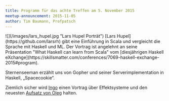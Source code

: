 ```yaml
---
title: Programm für das achte Treffen am 5. November 2015
meetup-announcement: 2015-11-05
author: Tim Baumann, Profpatsch
---
```


<div class="portrait">![](/images/lars_hupel.jpg "Lars Hupel Porträt")
[Lars Hupel](https://github.com/larsrh) gibt eine Einführung in Scala und vergleicht die Sprache mit Haskell und ML. Der Vortrag ist angelehnt an seine Präsentation "What Haskell can learn from Scala" vom [diesjährigen Haskell eXchange](https://skillsmatter.com/conferences/7069-haskell-exchange-2015#program).
</div>

Sternenseeman erzählt uns von Gopher und seiner Serverimplementation in Haskell, „Spacecookie“.

Ziemlich sicher wird [Ingo](https://github.com/iblech) einen Vortrag über
Effektsysteme und den neuesten [Aufsatz von
Oleg](http://okmij.org/ftp/Haskell/extensible/more.pdf) halten.
